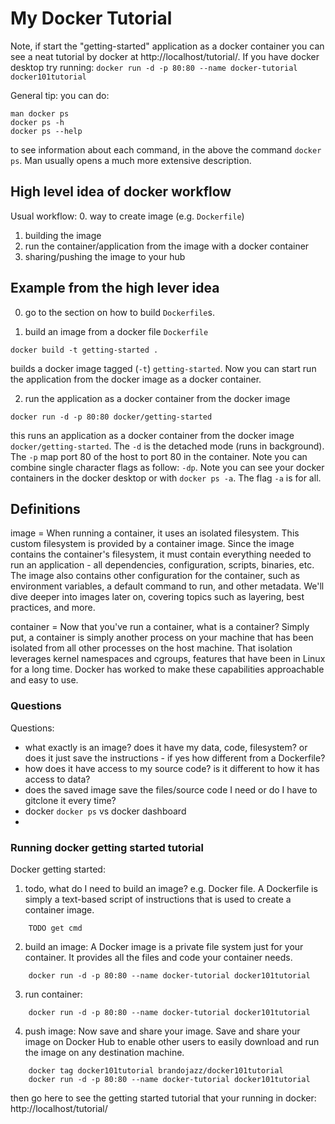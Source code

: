 # My Docker Tutorial

Note, if start the "getting-started" application as a docker container you can see a neat tutorial by
docker at http://localhost/tutorial/.
If you have docker desktop try running: 
`docker run -d -p 80:80 --name docker-tutorial docker101tutorial`

General tip:
you can do:
```
man docker ps
docker ps -h
docker ps --help
```
to see information about each command, in the above the command `docker ps`.
Man usually opens a much more extensive description.

## High level idea of docker workflow

Usual workflow:
0. way to create image (e.g. `Dockerfile`)
1. building the image
2. run the container/application from the image with a docker container
3. sharing/pushing the image to your hub

## Example from the high lever idea 

0. go to the section on how to build `Dockerfile`s.

1. build an image from a docker file `Dockerfile`
```
docker build -t getting-started .
```
builds a docker image tagged (`-t`) `getting-started`. 
Now you can start run the application from the docker image as a docker container.

2. run the application as a docker container from the docker image
```
docker run -d -p 80:80 docker/getting-started
```
this runs an application as a docker container from the docker image `docker/getting-started`.
The `-d` is the detached mode (runs in background).
The `-p` map port 80 of the host to port 80 in the container.
Note you can combine single character flags as follow: `-dp`.
Note you can see your docker containers in the docker desktop or with
`docker ps -a`. The flag `-a` is for all.

## Definitions

image = When running a container, it uses an isolated filesystem. This custom filesystem is provided by a container image. 
Since the image contains the container's filesystem, it must contain everything needed to run an application - all 
dependencies, configuration, scripts, binaries, etc. The image also contains other configuration for the container, 
such as environment variables, a default command to run, and other metadata.
We'll dive deeper into images later on, covering topics such as layering, best practices, and more.

container = Now that you've run a container, what is a container? 
Simply put, a container is simply another process on your machine that has been isolated from all other processes on the host machine. That isolation leverages kernel namespaces and cgroups, features that have been in Linux for a long time. 
Docker has worked to make these capabilities approachable and easy to use.

### Questions

Questions:
- what exactly is an image? does it have my data, code, filesystem? or does it just save the instructions - if yes how 
different from a Dockerfile?
- how does it have access to my source code? is it different to how it has access to data?
- does the saved image save the files/source code I need or do I have to gitclone it every time?
- docker `docker ps` vs docker dashboard
- 

### Running docker getting started tutorial

Docker getting started:

1. todo, what do I need to build an image? e.g. Docker file. A Dockerfile is simply a text-based script of instructions that is used to create a container image.
```
    TODO get cmd
```

2. build an image: A Docker image is a private file system just for your container. It provides all the files and code your container needs.
```
    docker run -d -p 80:80 --name docker-tutorial docker101tutorial
```
3. run container: 
```
    docker run -d -p 80:80 --name docker-tutorial docker101tutorial
```

4. push image: Now save and share your image. Save and share your image on Docker Hub to enable other users to easily download and run the image on any destination machine.
```
    docker tag docker101tutorial brandojazz/docker101tutorial
	docker run -d -p 80:80 --name docker-tutorial docker101tutorial
 ```
then go here to see the getting started tutorial that your running in docker: 
http://localhost/tutorial/  